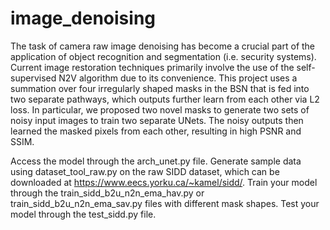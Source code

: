 # image_denoising
The task of camera raw image denoising has become a crucial part of the application of object recognition and segmentation (i.e. security systems). Current image restoration techniques primarily involve the use of the self-supervised N2V algorithm due to its convenience. This project uses a summation over four irregularly shaped masks in the BSN that is fed into two separate pathways, which outputs further learn from each other via L2 loss. In particular, we proposed two novel masks to generate two sets of noisy input images to train two separate UNets. The noisy outputs then learned the masked pixels from each other, resulting in high PSNR and SSIM.

Access the model through the arch_unet.py file.
Generate sample data using dataset_tool_raw.py on the raw SIDD dataset, which can be downloaded at https://www.eecs.yorku.ca/~kamel/sidd/.
Train your model through the train_sidd_b2u_n2n_ema_hav.py or train_sidd_b2u_n2n_ema_sav.py files with different mask shapes.
Test your model through the test_sidd.py file.
